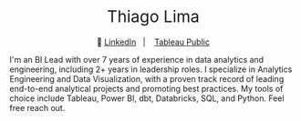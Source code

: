 <h1 style="font-weight:normal" align="center">
  &nbsp;Thiago Lima&nbsp;
</h1>

<div align="center">

:link: [LinkedIn][LinkedIn]&nbsp;&nbsp;&nbsp;|&nbsp;&nbsp;&nbsp; [Tableau Public][tableau]

</div>

<div align="left">
  
I'm an BI Lead with over 7 years of experience in data analytics and engineering, including 2+ years in leadership roles. I specialize in Analytics Engineering and Data Visualization, with a proven track record of leading end-to-end analytical projects and promoting best practices. My tools of choice include Tableau, Power BI, dbt, Databricks, SQL, and Python. Feel free reach out.

</div>

[LinkedIn]:https://www.linkedin.com/in/thiagomoreiradelima/
[tableau]:https://public.tableau.com/profile/thiago.moreira#!/
